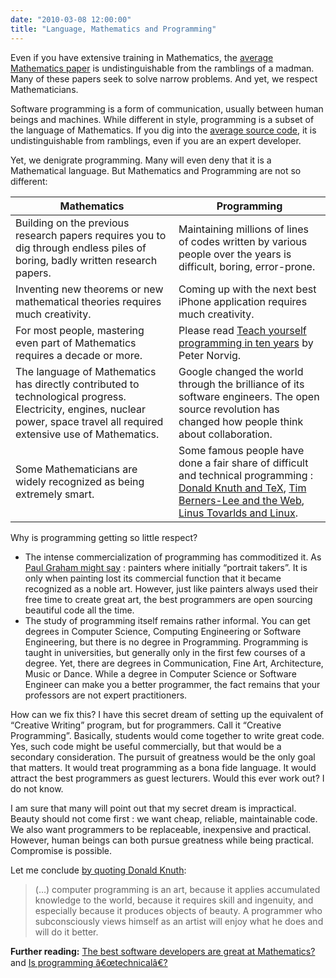 ```yaml
---
date: "2010-03-08 12:00:00"
title: "Language, Mathematics and Programming"
---
```




Even if you have extensive training in Mathematics, the [average Mathematics paper](http://arxiv.org/list/math/new) is undistinguishable from the ramblings of a madman. Many of these papers seek to solve narrow problems. And yet, we respect Mathematicians.

Software programming is a form of communication, usually between human beings and machines. While different in style, programming is a subset of the language of Mathematics. If you dig into the [average source code](https://github.com/explore), it is undistinguishable from ramblings, even if you are an expert developer.

Yet, we denigrate programming. Many will even deny that it is a Mathematical language. But Mathematics and Programming are not so different:

Mathematics              |Programming              |
-------------------------|-------------------------|
Building on the previous research papers requires you to dig through endless piles of boring, badly written research papers. |Maintaining millions of lines of codes written by various people over the years is difficult, boring, error-prone. |
Inventing new theorems or new mathematical theories requires much creativity. |Coming up with the next best iPhone application requires much creativity. |
For most people, mastering even part of Mathematics requires a decade or more. |Please read [Teach yourself programming in ten years](http://norvig.com/21-days.html) by Peter Norvig. |
The language of Mathematics has directly contributed to technological progress. Electricity, engines, nuclear power, space travel all required extensive use of Mathematics. |Google changed the world through the brilliance of its software engineers. The open source revolution has changed how people think about collaboration. |
Some Mathematicians are widely recognized as being extremely smart. |Some famous people have done a fair share of difficult and technical programming : [Donald Knuth and TeX](https://en.wikipedia.org/wiki/Donald_Knuth), [Tim Berners-Lee and the Web](https://en.wikipedia.org/wiki/Tim_Berners-Lee), [Linus Tovarlds and Linux](https://en.wikipedia.org/wiki/Linus_Torvalds). |


Why is programming getting so little respect?

- The intense commercialization of programming has commoditized it. As [Paul Graham might say](https://www.amazon.com/Hackers-Painters-ebook/dp/B0026OR2NQ/ref=sr_1_1?ie=UTF8&amp;s=digital-text&amp;qid=1268061219&amp;sr=8-1) : painters where initially &ldquo;portrait takers&rdquo;. It is only when painting lost its commercial function that it became recognized as a noble art. However, just like painters always used their free time to create great art, the best programmers are open sourcing beautiful code all the time.
- The study  of programming itself remains rather informal. You can get degrees in Computer Science, Computing Engineering or Software Engineering, but there is no degree in Programming. Programming is taught in universities, but generally only in the first few courses of a degree. Yet, there are degrees in Communication, Fine Art, Architecture, Music or Dance. While a degree in Computer Science or Software Engineer can make you a better programmer, the fact remains that your professors are not expert practitioners.


How can we fix this? I have this secret dream of setting up the equivalent of &ldquo;Creative Writing&rdquo; program, but for programmers. Call it &ldquo;Creative Programming&rdquo;. Basically, students would come together to write great code. Yes, such code might be useful commercially, but that would be a secondary consideration. The pursuit of greatness would be the only goal that matters. It would treat programming as a bona fide language. It would attract the best programmers as guest lecturers. Would this ever work out? I do not know.

I am sure that many will point out that my secret dream is impractical. Beauty should not come first : we want cheap, reliable, maintainable code. We also want programmers to be replaceable, inexpensive and practical. However, human beings can both pursue greatness while being practical. Compromise is possible.

Let me conclude [by quoting Donald Knuth](http://www.paulgraham.com/knuth.html):

> (&hellip;) computer programming is an art, because it applies accumulated knowledge to the world, because it requires skill and ingenuity, and especially because it produces objects of beauty. A programmer who subconsciously views himself as an artist will enjoy what he does and will do it better.


__Further reading:__ [The best software developers are great at Mathematics?](http://www.daniel-lemire.com/blog/archives/2010/02/12/the-best-software-developers-are-great-at-mathematics/) and [Is programming â€œtechnicalâ€?](http://www.daniel-lemire.com/blog/archives/2010/02/12/the-best-software-developers-are-great-at-mathematics/)

